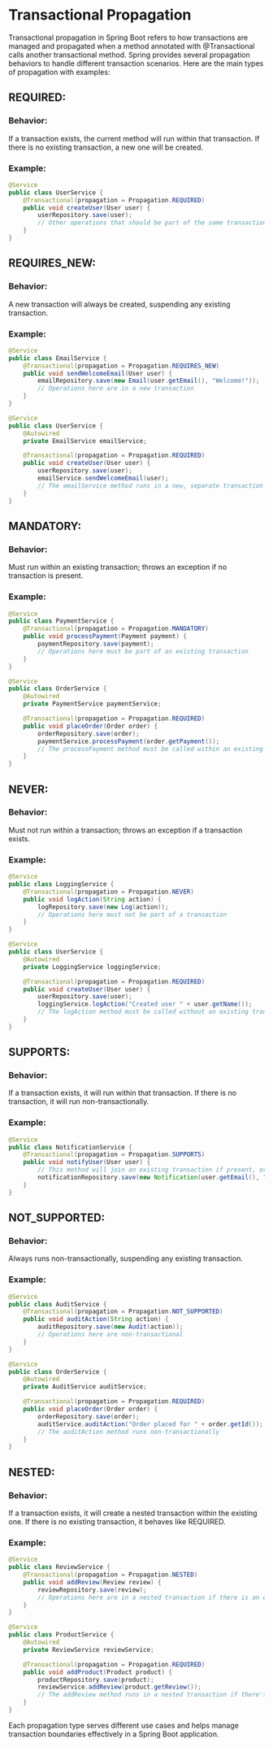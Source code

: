 # Transactional Propagation 
Transactional propagation in Spring Boot refers to how transactions are managed and propagated when a method annotated with @Transactional calls another transactional method. Spring provides several propagation behaviors to handle different transaction scenarios. Here are the main types of propagation with examples:

## REQUIRED:

### Behavior: 
If a transaction exists, the current method will run within that transaction. If there is no existing transaction, a new one will be created.
### Example:
```java
@Service
public class UserService {
    @Transactional(propagation = Propagation.REQUIRED)
    public void createUser(User user) {
        userRepository.save(user);
        // Other operations that should be part of the same transaction
    }
}
```
## REQUIRES_NEW:

### Behavior: 
A new transaction will always be created, suspending any existing transaction.

### Example:
```java
@Service
public class EmailService {
    @Transactional(propagation = Propagation.REQUIRES_NEW)
    public void sendWelcomeEmail(User user) {
        emailRepository.save(new Email(user.getEmail(), "Welcome!"));
        // Operations here are in a new transaction
    }
}

@Service
public class UserService {
    @Autowired
    private EmailService emailService;

    @Transactional(propagation = Propagation.REQUIRED)
    public void createUser(User user) {
        userRepository.save(user);
        emailService.sendWelcomeEmail(user);
        // The emailService method runs in a new, separate transaction
    }
}
```
## MANDATORY:

### Behavior: 
Must run within an existing transaction; throws an exception if no transaction is present.
### Example:
```java
@Service
public class PaymentService {
    @Transactional(propagation = Propagation.MANDATORY)
    public void processPayment(Payment payment) {
        paymentRepository.save(payment);
        // Operations here must be part of an existing transaction
    }
}

@Service
public class OrderService {
    @Autowired
    private PaymentService paymentService;

    @Transactional(propagation = Propagation.REQUIRED)
    public void placeOrder(Order order) {
        orderRepository.save(order);
        paymentService.processPayment(order.getPayment());
        // The processPayment method must be called within an existing transaction
    }
}
```
## NEVER:

### Behavior: 
Must not run within a transaction; throws an exception if a transaction exists.
### Example:
```java
@Service
public class LoggingService {
    @Transactional(propagation = Propagation.NEVER)
    public void logAction(String action) {
        logRepository.save(new Log(action));
        // Operations here must not be part of a transaction
    }
}

@Service
public class UserService {
    @Autowired
    private LoggingService loggingService;

    @Transactional(propagation = Propagation.REQUIRED)
    public void createUser(User user) {
        userRepository.save(user);
        loggingService.logAction("Created user " + user.getName());
        // The logAction method must be called without an existing transaction
    }
}
```
## SUPPORTS:

### Behavior: 
If a transaction exists, it will run within that transaction. If there is no transaction, it will run non-transactionally.
### Example:
```java
@Service
public class NotificationService {
    @Transactional(propagation = Propagation.SUPPORTS)
    public void notifyUser(User user) {
        // This method will join an existing transaction if present, or run non-transactionally otherwise
        notificationRepository.save(new Notification(user.getEmail(), "Notification"));
    }
}
```
## NOT_SUPPORTED:

### Behavior: 
Always runs non-transactionally, suspending any existing transaction.
### Example:
```java
@Service
public class AuditService {
    @Transactional(propagation = Propagation.NOT_SUPPORTED)
    public void auditAction(String action) {
        auditRepository.save(new Audit(action));
        // Operations here are non-transactional
    }
}

@Service
public class OrderService {
    @Autowired
    private AuditService auditService;

    @Transactional(propagation = Propagation.REQUIRED)
    public void placeOrder(Order order) {
        orderRepository.save(order);
        auditService.auditAction("Order placed for " + order.getId());
        // The auditAction method runs non-transactionally
    }
}
```
## NESTED:

### Behavior:
If a transaction exists, it will create a nested transaction within the existing one. If there is no existing transaction, it behaves like REQUIRED.
### Example:
```java
@Service
public class ReviewService {
    @Transactional(propagation = Propagation.NESTED)
    public void addReview(Review review) {
        reviewRepository.save(review);
        // Operations here are in a nested transaction if there is an existing one
    }
}

@Service
public class ProductService {
    @Autowired
    private ReviewService reviewService;

    @Transactional(propagation = Propagation.REQUIRED)
    public void addProduct(Product product) {
        productRepository.save(product);
        reviewService.addReview(product.getReview());
        // The addReview method runs in a nested transaction if there's an existing one
    }
}
```
Each propagation type serves different use cases and helps manage transaction boundaries effectively in a Spring Boot application.
